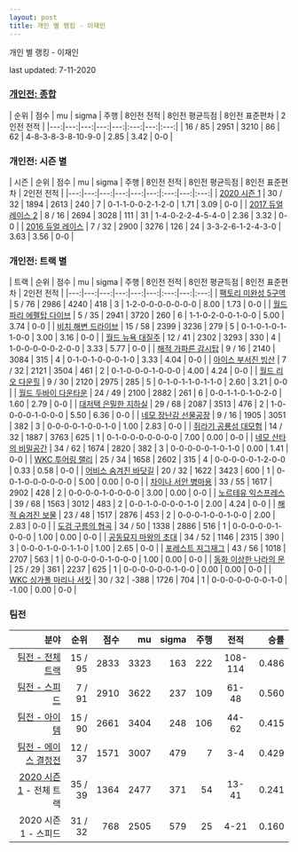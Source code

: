 ```yaml
---
layout: post
title: 개인 별 랭킹 - 이재인
---
```



개인 별 랭킹 - 이재인


last updated: 7-11-2020

### [개인전: 종합](../singles-full)

| 순위 | 점수 | mu | sigma | 주행 | 8인전 전적 | 8인전 평균득점 | 8인전 표준편차 | 2인전 전적 |
|---:|---:|---:|---:|---:|:---:|---:|:---:|
| 16 / 85 | 2951 | 3210 | 86 | 62 | 4-8-3-8-3-8-10-9-0 | 2.85 | 3.42 | 0-0 |

### 개인전: 시즌 별

| 시즌 | 순위 | 점수 | mu | sigma | 주행 | 8인전 전적 | 8인전 평균득점 | 8인전 표준편차 | 2인전 전적 |
|---:|---:|---:|---:|---:|---:|:---:|---:|:---:|
| [2020 시즌 1](../singles-s2020_1) | 30 / 32 | 1894 | 2613 | 240 | 7 |  0-1-1-0-0-2-1-2-0 | 1.71 | 3.09 | 0-0 |
| [2017 듀얼 레이스 2](../singles-s2017_1) | 8 / 16 | 2694 | 3028 | 111 | 31 |  1-4-0-2-2-4-5-4-0 | 2.36 | 3.32 | 0-0 |
| [2016 듀얼 레이스](../singles-s2016_1) | 7 / 32 | 2900 | 3276 | 126 | 24 |  3-3-2-6-1-2-4-3-0 | 3.63 | 3.56 | 0-0 |

### 개인전: 트랙 별

| 트랙 | 순위 | 점수 | mu | sigma | 주행 | 8인전 전적 | 8인전 평균득점 | 8인전 표준편차 | 2인전 전적 |
|---:|---:|---:|---:|---:|---:|:---:|---:|:---:|
| [팩토리 미완성 5구역](../district5) | 5 / 76 | 2986 | 4240 | 418 | 3 | 1-2-0-0-0-0-0-0-0 | 8.00 | 1.73 | 0-0 |
| [월드 파리 에펠탑 다이브](../eifel) | 5 / 35 | 2941 | 3720 | 260 | 6 | 1-1-0-2-0-0-1-0-0 | 5.00 | 3.74 | 0-0 |
| [비치 해변 드라이브](../haebyun) | 15 / 58 | 2399 | 3236 | 279 | 5 | 0-1-0-1-0-1-1-0-0 | 3.00 | 3.16 | 0-0 |
| [월드 뉴욕 대질주](../newyork) | 12 / 41 | 2302 | 3293 | 330 | 4 | 1-0-0-0-0-0-2-0-0 | 3.33 | 5.77 | 0-0 |
| [해적 가파른 감시탑](../gamshi) | 9 / 16 | 2140 | 3084 | 315 | 4 | 0-1-0-1-0-0-0-1-0 | 3.33 | 4.04 | 0-0 |
| [아이스 부서진 빙산](../boobing) | 7 / 32 | 2121 | 3504 | 461 | 2 | 0-1-0-0-0-1-0-0-0 | 4.00 | 4.24 | 0-0 |
| [월드 리오 다운힐](../rio) | 9 / 30 | 2120 | 2975 | 285 | 5 | 0-1-0-1-1-0-1-1-0 | 2.60 | 3.21 | 0-0 |
| [월드 두바이 다운타운](../dubai) | 24 / 49 | 2100 | 2882 | 261 | 6 | 0-0-1-1-0-1-0-2-0 | 1.60 | 2.79 | 0-0 |
| [대저택 은밀한 지하실](../jeotaek) | 29 / 68 | 2087 | 3513 | 476 | 2 | 1-0-0-0-0-1-0-0-0 | 5.50 | 6.36 | 0-0 |
| [네모 장난감 선물공장](../present) | 9 / 16 | 1905 | 3051 | 382 | 3 | 0-0-0-0-1-0-0-1-0 | 1.00 | 2.83 | 0-0 |
| [쥐라기 공룡섬 대모험](../dinoisland) | 14 / 32 | 1887 | 3763 | 625 | 1 | 0-1-0-0-0-0-0-0-0 | 7.00 | 0.00 | 0-0 |
| [네모 산타의 비밀공간](../santa) | 34 / 62 | 1674 | 2820 | 382 | 3 | 0-0-0-0-0-1-0-1-0 | 0.00 | 1.41 | 0-0 |
| [WKC 투어링 랠리](../rally) | 25 / 34 | 1658 | 2602 | 315 | 4 | 0-0-0-0-0-1-2-0-0 | 0.33 | 0.58 | 0-0 |
| [어비스 숨겨진 바닷길](../hiddenoceanroad) | 20 / 32 | 1622 | 3423 | 600 | 1 | 0-0-1-0-0-0-0-0-0 | 5.00 | 0.00 | 0-0 |
| [차이나 서안 병마용](../byeongma) | 33 / 55 | 1617 | 2902 | 428 | 2 | 0-0-0-0-1-0-0-0-0 | 3.00 | 0.00 | 0-0 |
| [노르테유 익스프레스](../noex) | 39 / 68 | 1563 | 3012 | 483 | 2 | 0-0-1-0-0-0-0-1-0 | 2.00 | 4.24 | 0-0 |
| [해적 숨겨진 보물](../haesumbo) | 23 / 48 | 1517 | 2876 | 453 | 2 | 0-0-0-1-0-0-1-0-0 | 2.00 | 2.83 | 0-0 |
| [도검 구름의 협곡](../hyupgog) | 34 / 50 | 1338 | 2886 | 516 | 1 | 0-0-0-0-0-1-0-0-0 | 1.00 | 0.00 | 0-0 |
| [공동묘지 마왕의 초대](../mawang) | 34 / 52 | 1146 | 2315 | 390 | 3 | 0-0-0-1-0-0-1-1-0 | 1.00 | 2.65 | 0-0 |
| [포레스트 지그재그](../zigzag) | 43 / 56 | 1018 | 2707 | 563 | 1 | 0-0-0-0-0-1-0-0-0 | 1.00 | 0.00 | 0-0 |
| [동화 이상한 나라의 문](../gate) | 25 / 29 | 361 | 2237 | 625 | 1 | 0-0-0-0-0-0-1-0-0 | 0.00 | 0.00 | 0-0 |
| [WKC 싱가폴 마리나 서킷](../singapore) | 30 / 32 | -388 | 1726 | 704 | 1 | 0-0-0-0-0-0-0-1-0 | -1.00 | 0.00 | 0-0 |

### 팀전

| 분야 | 순위 | 점수 | mu | sigma | 주행 | 전적 | 승률 |
|---:|---:|---:|---:|---:|---:|:---:|---:|
| [팀전 - 전체 트랙](../team-full) | 15 / 95 | 2833 | 3323 | 163 | 222 | 108-114 | 0.486 |
| [팀전 - 스피드](../team-speed) | 7 / 91 | 2910 | 3622 | 237 | 109 | 61-48 | 0.560 |
| [팀전 - 아이템](../team-item) | 15 / 90 | 2661 | 3404 | 248 | 106 | 44-62 | 0.415 |
| [팀전 - 에이스 결정전](../team-ace) | 12 / 37 | 1571 | 3007 | 479 | 7 | 3-4 | 0.429 |
| [2020 시즌 1](../teams-t2020_1) - 전체 트랙 | 35 / 39 | 1364 | 2477 | 371 | 54 | 13-41 | 0.241 |
| 2020 시즌 1 - 스피드 | 31 / 32 | 768 | 2505 | 579 | 25 | 4-21 | 0.160 || 2020 시즌 1 - 아이템 | 28 / 34 | 1139 | 2638 | 500 | 29 | 9-20 | 0.310 |
